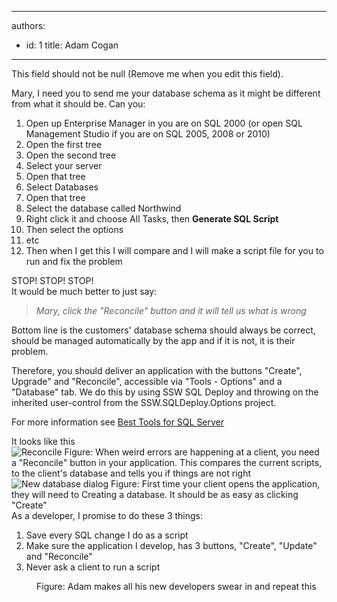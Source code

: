 

---
authors:
  - id: 1
    title: Adam Cogan
---




<span class='intro'> This field should not be null (Remove me when you edit this field). </span>


  <div class="greyBox">Mary, I need you to send me your database schema as it might be different from what it should be. Can you&#58;<br>
<ol>
    <li>Open up Enterprise Manager in you are on SQL 2000 (or open SQL Management Studio if you are on SQL 2005, 2008 or 2010) </li>
    <li>Open the first tree </li>
    <li>Open the second tree </li>
    <li>Select your server </li>
    <li>Open that tree </li>
    <li>Select Databases </li>
    <li>Open that tree </li>
    <li>Select the database called Northwind </li>
    <li>Right click it and choose All Tasks, then <b>Generate SQL Script</b> </li>
    <li>Then select the options </li>
    <li>etc </li>
    <li>Then when I get this I will compare and I will make a script file for you to run and fix the problem </li>
</ol>
</div>
<p>STOP! STOP! STOP!<br>
It would be much better to just say&#58;</p>
<blockquote><i>Mary, click the &quot;Reconcile&quot; button and it will tell us what is wrong</i></blockquote>
<p>Bottom line is the customers' database schema should always be correct, should be managed automatically by the app and if it is not, it is their problem.</p>
<p>Therefore, you should deliver an application with the buttons &quot;Create&quot;, Upgrade&quot; and &quot;Reconcile&quot;, accessible via &quot;Tools - Options&quot; and a &quot;Database&quot; tab. We do this by using SSW SQL Deploy and throwing on the inherited user-control from the SSW.SQLDeploy.Options project.</p>
<p>For more information see <a href="http&#58;//www.ssw.com.au/ssw/Standards/DeveloperGeneral/SQLservertools.aspx#SQLDeploy">Best Tools for SQL Server</a></p>
It looks like this<br>
<img class="ms-rteCustom-ImageArea" alt="Reconcile" src="/Standards/SoftwareDevelopment/RulesToBetterSQLServerSchemaDeployment/PublishingImages/Reconcile.jpg" /> <span class="ms-rteCustom-FigureGood">Figure&#58; When weird errors are happening at a client, you need a &quot;Reconcile&quot; button in your application. This compares the current scripts, to the client's database and tells you if things are not right</span> <img class="ms-rteCustom-ImageArea" alt="New database dialog" src="/Standards/SoftwareDevelopment/RulesToBetterSQLServerSchemaDeployment/PublishingImages/NewDatabaseDialog.jpg" /> <span class="ms-rteCustom-FigureGood">Figure&#58; First time your client opens the application, they will need to Creating a database. It should be as easy as clicking &quot;Create&quot;</span>
<div class="greyBox">As a developer, I promise to do these 3 things&#58;
<ol>
    <li>Save every SQL change I do as a script </li>
    <li>Make sure the application I develop, has 3 buttons, &quot;Create&quot;, &quot;Update&quot; and &quot;Reconcile&quot; </li>
    <li>Never ask a client to run a script </li>
</ol>
</div>
<dl class="image">
    <dt><img alt="" src="/Standards/SoftwareDevelopment/RulesToBetterSQLServerSchemaDeployment/PublishingImages/ObamSwearing.jpg" /> </dt>
    <dd>Figure&#58; Adam makes all his new developers swear in and repeat this </dd>
</dl>



